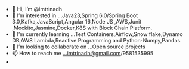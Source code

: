 - 👋 Hi, I’m @imtrinadh
- 👀 I’m interested in ...Java23,Spring 6.0/Spring Boot 3.0,Kafka,JavaScript,Angular 16,Node JS ,AWS,Junit ,Mockito,Jasmine,Docker,K8S with Block Chain Platform.
- 🌱 I’m currently learning ...Test Containers,Airflow,Snow flake,Dynamo DB,AWS Lambda,Reactive Programming and Python-Numpy,Pandas.
- 💞️ I’m looking to collaborate on ...Open source projects
- 📫 How to reach me ...imtrinadh@gmail.com/9581535995
-

<!---
imtrinadh/imtrinadh is a ✨ special ✨ repository because its `README.md` (this file) appears on your GitHub profile.
You can click the Preview link to take a look at your changes.
--->
